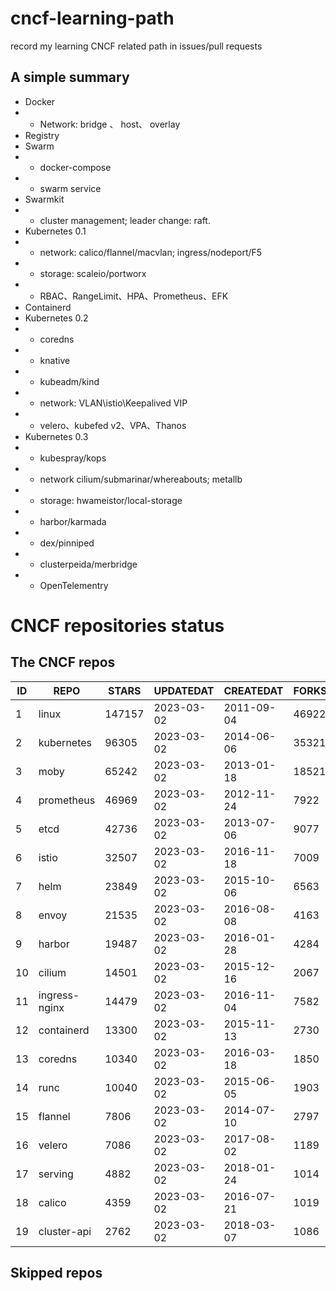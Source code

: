 # cncf-learning-path
record my learning CNCF related path in issues/pull requests

## A simple summary
- Docker
- - Network: bridge 、 host、 overlay
- Registry
- Swarm
- - docker-compose
- - swarm service
- Swarmkit
- - cluster management; leader change: raft.
- Kubernetes 0.1
- - network: calico/flannel/macvlan; ingress/nodeport/F5
- - storage: scaleio/portworx
- - RBAC、RangeLimit、HPA、Prometheus、EFK
- Containerd
- Kubernetes 0.2
- - coredns
- - knative
- - kubeadm/kind
- - network: VLAN\istio\Keepalived VIP
- - velero、kubefed v2、VPA、Thanos
- Kubernetes 0.3
- - kubespray/kops
- - network cilium/submarinar/whereabouts; metallb
- - storage: hwameistor/local-storage
- - harbor/karmada
- - dex/pinniped
- - clusterpeida/merbridge
- - OpenTelementry

# CNCF repositories status
<!--START_SECTION:github_repos-->
## The CNCF repos
| ID |     REPO      | STARS  | UPDATEDAT  | CREATEDAT  | FORKSCOUNT |
|----|---------------|--------|------------|------------|------------|
|  1 | linux         | 147157 | 2023-03-02 | 2011-09-04 |      46922 |
|  2 | kubernetes    |  96305 | 2023-03-02 | 2014-06-06 |      35321 |
|  3 | moby          |  65242 | 2023-03-02 | 2013-01-18 |      18521 |
|  4 | prometheus    |  46969 | 2023-03-02 | 2012-11-24 |       7922 |
|  5 | etcd          |  42736 | 2023-03-02 | 2013-07-06 |       9077 |
|  6 | istio         |  32507 | 2023-03-02 | 2016-11-18 |       7009 |
|  7 | helm          |  23849 | 2023-03-02 | 2015-10-06 |       6563 |
|  8 | envoy         |  21535 | 2023-03-02 | 2016-08-08 |       4163 |
|  9 | harbor        |  19487 | 2023-03-02 | 2016-01-28 |       4284 |
| 10 | cilium        |  14501 | 2023-03-02 | 2015-12-16 |       2067 |
| 11 | ingress-nginx |  14479 | 2023-03-02 | 2016-11-04 |       7582 |
| 12 | containerd    |  13300 | 2023-03-02 | 2015-11-13 |       2730 |
| 13 | coredns       |  10340 | 2023-03-02 | 2016-03-18 |       1850 |
| 14 | runc          |  10040 | 2023-03-02 | 2015-06-05 |       1903 |
| 15 | flannel       |   7806 | 2023-03-02 | 2014-07-10 |       2797 |
| 16 | velero        |   7086 | 2023-03-02 | 2017-08-02 |       1189 |
| 17 | serving       |   4882 | 2023-03-02 | 2018-01-24 |       1014 |
| 18 | calico        |   4359 | 2023-03-02 | 2016-07-21 |       1019 |
| 19 | cluster-api   |   2762 | 2023-03-02 | 2018-03-07 |       1086 |



## Skipped repos
<!--END_SECTION:github_repos-->
